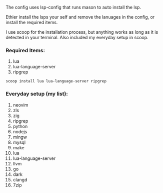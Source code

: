 The config uses lsp-config that runs mason to auto install the lsp.

Ethier install the lsps your self and remove the lanuages in the config, or install the required items.

I use scoop for the installation process, but anything works as long as it is detected in your terminal.
Also included my everyday setup in scoop.

<h3>Required Items:</h3>
<ol>
<li>lua</li>
<li>lua-language-server</li>
<li>ripgrep</li>
</ol>
<code>scoop install lua lua-language-server ripgrep</code><br>

<h3>Everyday setup (my list):</h3>
<ol>
<li>neovim</li>
<li>zls</li>
<li>zig</li>
<li>ripgrep</li>
<li>python</li>
<li>nodejs</li>
<li>mingw</li>
<li>mysql</li>
<li>make</li>
<li>lua</li>
<li>lua-language-server</li>
<li>llvm</li>
<li>go</li>
<li>dark</li>
<li>clangd</li>
<li>7zip</li>
</ol>
